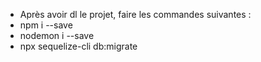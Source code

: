- Après avoir dl le projet, faire les commandes suivantes :
- npm i --save
- nodemon i --save
- npx sequelize-cli db:migrate